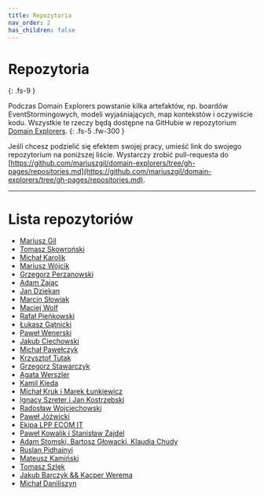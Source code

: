 ```yaml
---
title: Repozytoria
nav_order: 2
has_children: false
---
```


# Repozytoria

{: .fs-9 }

Podczas Domain Explorers powstanie kilka artefaktów, np. boardów EventStormingowych, modeli wyjaśniających, map kontekstów i oczywiście kodu. Wszystkie te rzeczy będą dostępne na GitHubie w repozytorium [Domain Explorers](https://github.com/mariuszgil/domain-explorers).
{: .fs-5 .fw-300 }

Jeśli chcesz podzielić się efektem swojej pracy, umieść link do swojego repozytorium na poniższej liście. Wystarczy zrobić pull-requesta do [https://github.com/mariuszgil/domain-explorers/tree/gh-pages/repositories.md](https://github.com/mariuszgil/domain-explorers/tree/gh-pages/repositories.md).

---

# Lista repozytoriów

- [Mariusz Gil](https://github.com/mariuszgil/domain-explorers)
- [Tomasz Skowroński](https://github.com/hexmind/event-storming-parcel-locker)
- [Michał Karolik](https://github.com/michalkarolik/domain-explorers-learning)
- [Mariusz Wójcik](https://github.com/mwwojcik/mw-domainexplorers)
- [Grzegorz Perzanowski](https://github.com/GrPe/EventStorming.DomainExplorers)
- [Adam Zając](https://github.com/Zacad/domain-explorers-fun)
- [Jan Dziekan](https://github.com/jandzie/domain-parcel-lockers)
- [Marcin Słowiak](https://github.com/mslowiak/domain-explorers-event_storming)
- [Maciej Wolf](https://github.com/MaciejWolf/DomainExplorers)
- [Rafał Pieńkowski](https://github.com/rafalpienkowski/domain-explorers)
- [Łukasz Gątnicki](https://github.com/lukasz-gatnicki/domain-explorers)
- [Paweł Wenerski](https://github.com/myster04/event-storming-parcel-locker)
- [Jakub Ciechowski](https://github.com/jciechowski/domain-explorers)
- [Michał Pawełczyk](https://github.com/m-pawelczyk/skrzynkomaty-domain-explorers)
- [Krzysztof Tutak](https://github.com/ktutak1337/Domain-Explorers)
- [Grzegorz Stawarczyk](https://github.com/g-stawarczyk/domain-explorers)
- [Agata Werszler](https://github.com/ag4ta/domain-explorers)
- [Kamil Kieda](https://github.com/kkieda/domain-explorers)
- [Michał Kruk i Marek Łunkiewicz](https://github.com/docze/Domain-Explorers)
- [Ignacy Szreter i Jan Kostrzębski](https://github.com/Lepruz/domain-explorers)
- [Radosław Wojciechowski](https://github.com/Retrorado/Domain-Explorers)
- [Paweł Jóźwicki](https://github.com/jpawel/domainexplorers)
- [Ekipa LPP ECOM IT](https://github.com/LPPSA/Domain-Explorers)
- [Paweł Kowalik i Stanisław Zajdel](https://github.com/creyn/domain-explorers)
- [Adam Stomski, Bartosz Głowacki, Klaudia Chudy](https://github.com/Adam-Stomski/domain_explorers)
- [Ruslan Pidhainyi](https://github.com/ruslan-pidhainyi/domain-explorers)
- [Mateusz Kamiński](https://github.com/kaminskimateusz/DomainExplorers)
- [Tomasz Szlęk](https://github.com/tomaszszlek/domain-explorers-event-storming)
- [Jakub Barczyk && Kacper Werema](https://github.com/snowpl/domain-explorers)
- [Michał Daniliszyn](https://github.com/michdan/domain_explorers)

